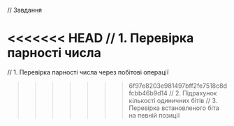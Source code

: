 // Завдання

<<<<<<< HEAD
// 1. Перевірка парності числа
=======
// 1. Перевірка парності числа через побітові операції
>>>>>>> 6f97e8203e981497bff2fe7518c8dfcbb46b9d14
// 2. Підрахунок кількості одиничних бітів
// 3. Перевірка встановленого біта на певній позиції
